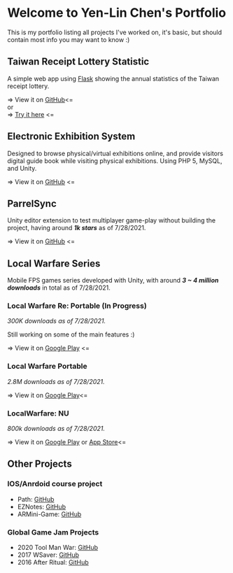 # Welcome to Yen-Lin Chen's Portfolio

This is my portfolio listing all projects I've worked on, it's basic, but should contain most info you may want to know :)


## Taiwan Receipt Lottery Statistic
A simple web app using [Flask](https://github.com/pallets/flask) showing the annual statistics of the Taiwan receipt lottery.

=> View it on [GitHub](https://github.com/314pies/Taiwan-receipt-lottery-statistic)<=  
or  
=> [Try it here](https://tw-lottery-statistic.appspot.com/) <=

## Electronic Exhibition System
Designed to browse physical/virtual exhibitions online, and provide visitors digital guide book while visiting physical exhibitions. Using PHP 5, MySQL, and Unity.  

=> View it on [GitHub](https://github.com/314pies/EES_Console) <=

## ParrelSync

Unity editor extension to test multiplayer game-play without building the project, having around ***1k stars*** as of 7/28/2021.  

=> View it on [GitHub](https://github.com/VeriorPies/ParrelSync) <=

## Local Warfare Series
Mobile FPS games series developed with Unity, with around ***3 ~ 4 million downloads*** in total as of 7/28/2021.  

### Local Warfare Re: Portable (In Progress)

*300K downloads as of 7/28/2021.*  

Still working on some of the main features :)

=> View it on [Google Play](https://play.google.com/store/apps/details?id=com.DazadGame.LocalWarfareRePortable) <=

### Local Warfare Portable
*2.8M downloads as of 7/28/2021.*  

=> View it on [Google Play](https://play.google.com/store/apps/details?id=com.OldProduct.LocalWarfarePortable)<=


### LocalWarfare: NU
*800k downloads as of 7/28/2021.*  

=> View it on [Google Play](https://play.google.com/store/apps/details?id=com.BUProduct.LocalWarfarePortable)  or [App Store](https://apps.apple.com/us/app/local-warfare-name-unknown/id1495948767)<=

## Other Projects

### IOS/Anrdoid course project
* Path: [GitHub](https://github.com/314pies/Paths)
* EZNotes: [GitHub](https://github.com/314pies/EZNotes)
* ARMini-Game: [GitHub](https://github.com/314pies/ARMiniGame)

### Global Game Jam Projects
* 2020 Tool Man War: [GitHub](https://github.com/314pies/ggj2020)
* 2017 WSaver: [GitHub](https://github.com/314pies/WSaver)
* 2016 After Ritual: [GitHub](https://github.com/314pies/project-ggj2016)
